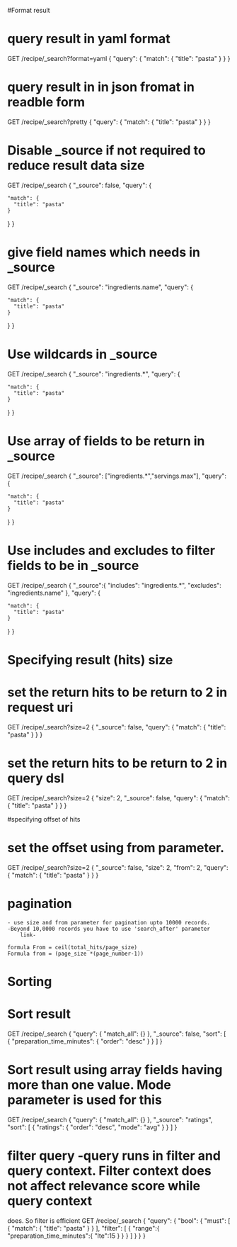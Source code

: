 #Format result
# query result in yaml format
GET /recipe/_search?format=yaml
{
  "query": {
    "match": {
      "title": "pasta"
    }
  }
}

# query result in in json fromat in readble form
GET /recipe/_search?pretty
{
  "query": {
    "match": {
      "title": "pasta"
    }
  }
}

# Disable _source if not required to reduce result data size
GET /recipe/_search
{
  "_source": false,
  "query": {
    
    "match": {
      "title": "pasta"
    }
    
  }
}
# give field names which needs in _source  
GET /recipe/_search
{
  "_source": "ingredients.name",
  "query": {
    
    "match": {
      "title": "pasta"
    }
    
  }
}
# Use wildcards in _source  
GET /recipe/_search
{
  "_source": "ingredients.*",
  "query": {
    
    "match": {
      "title": "pasta"
    }
    
  }
}

# Use array of fields to be return in _source  
GET /recipe/_search
{
  "_source": ["ingredients.*","servings.max"],
  "query": {
    
    "match": {
      "title": "pasta"
    }
    
  }
}

# Use includes and excludes to filter fields to be in _source  
GET /recipe/_search
{
  "_source":{
    "includes": "ingredients.*",
    "excludes": "ingredients.name"
  },
  "query": {
    
    "match": {
      "title": "pasta"
    }
    
  }
}

# Specifying result (hits) size

# set the return hits to be return to 2 in request uri
GET /recipe/_search?size=2
{
  "_source": false, 
  "query": {
    "match": {
      "title": "pasta"
    }
  }
}

# set the return hits to be return to 2 in query dsl
GET /recipe/_search?size=2
{
  "size": 2, 
  "_source": false, 
  "query": {
    "match": {
      "title": "pasta"
    }
  }
}

#specifying offset of hits
# set the offset using from parameter.
GET /recipe/_search?size=2
{
  "_source": false, 
  "size": 2, 
  "from": 2, 
  "query": {
    "match": {
      "title": "pasta"
    }
  }
}

# pagination
	- use size and from parameter for pagination upto 10000 records.
	-Beyond 10,0000 records you have to use 'search_after' parameter
		link-
	
	formula From = ceil(total_hits/page_size)
	Formula from = (page_size *(page_number-1))

# Sorting
# Sort result
GET /recipe/_search
{
  "query": {
    "match_all": {}
  },
  "_source": false, 
  "sort": [
    {
      "preparation_time_minutes": {
        "order": "desc"
      }
    }
  ]
}

# Sort result using array fields having more than one value. Mode parameter is used for this
GET /recipe/_search
{
  "query": {
    "match_all": {}
  },
  "_source": "ratings", 
  "sort": [
    {
      "ratings": {
        "order": "desc",
        "mode": "avg"
      }
    }
  ]
}

# filter query -query runs in filter and query context. Filter context does not affect relevance score while query context
does. So filter is efficient
GET /recipe/_search
{
  "query": {
    "bool": {
        "must": [
          {
            "match": {
              "title": "pasta"
            }
          }
        ],
        "filter": [
          {
           "range":{
             "preparation_time_minutes":{
               "lte":15
             }
           }
          }
          ]
    }
  }
}